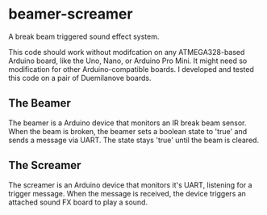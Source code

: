 # beamer-screamer

A break beam triggered sound effect system.

This code should work without modifcation on any ATMEGA328-based Arduino board, like the Uno, Nano, or Arduino Pro Mini. It might need so modification for other Arduino-compatible boards. I developed and tested this code on a pair of Duemilanove boards.

## The Beamer

The beamer is a Arduino device that monitors an IR break beam sensor. When the beam is broken, the beamer sets a boolean state to 'true' and sends a message via UART. The state stays 'true' until the beam is cleared.

## The Screamer

The screamer is an Arduino device that monitors it's UART, listening for a trigger message. When the message is received, the device triggers an attached sound FX board to play a sound.